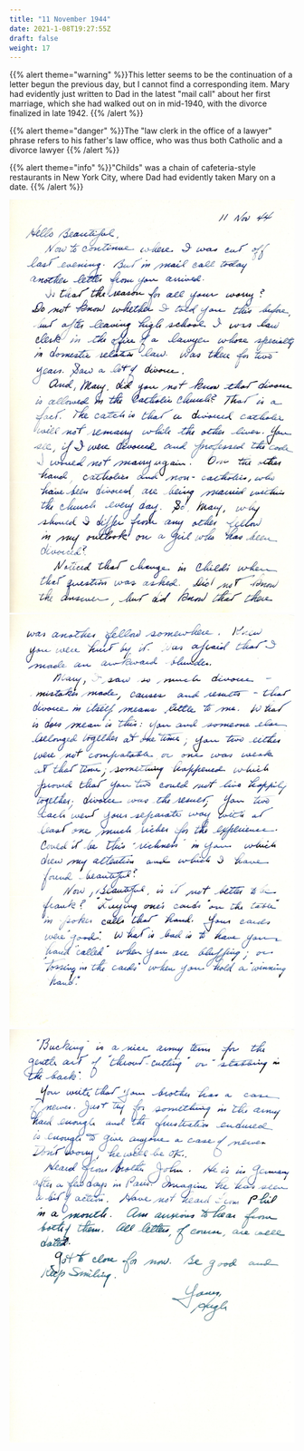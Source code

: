 ```yaml
---
title: "11 November 1944"
date: 2021-1-08T19:27:55Z
draft: false
weight: 17
---
```

 
{{% alert theme="warning" %}}This letter seems to be the continuation of a letter begun the previous day, but I cannot find a corresponding item. Mary had evidently just written to Dad in the latest "mail call" about her first marriage, which she had walked out on in mid-1940, with the divorce finalized in late 1942. {{% /alert %}}

{{% alert theme="danger" %}}The "law clerk in the office of a lawyer" phrase refers to his father's law office, who was thus both Catholic and a divorce lawyer {{% /alert %}}

{{% alert theme="info" %}}"Childs" was a chain of cafeteria-style restaurants in New York City, where Dad had evidently taken Mary on a date. {{% /alert %}}

![page 1](img038.jpg)
![page 2](img039.jpg)
![page 3](img040.jpg)
